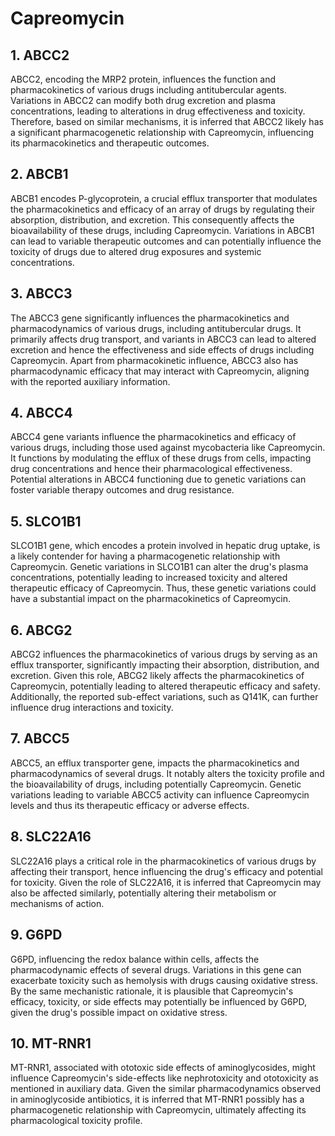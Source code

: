 # Capreomycin

## 1. ABCC2
ABCC2, encoding the MRP2 protein, influences the function and pharmacokinetics of various drugs including antitubercular agents. Variations in ABCC2 can modify both drug excretion and plasma concentrations, leading to alterations in drug effectiveness and toxicity. Therefore, based on similar mechanisms, it is inferred that ABCC2 likely has a significant pharmacogenetic relationship with Capreomycin, influencing its pharmacokinetics and therapeutic outcomes.

## 2. ABCB1
ABCB1 encodes P-glycoprotein, a crucial efflux transporter that modulates the pharmacokinetics and efficacy of an array of drugs by regulating their absorption, distribution, and excretion. This consequently affects the bioavailability of these drugs, including Capreomycin. Variations in ABCB1 can lead to variable therapeutic outcomes and can potentially influence the toxicity of drugs due to altered drug exposures and systemic concentrations.

## 3. ABCC3
The ABCC3 gene significantly influences the pharmacokinetics and pharmacodynamics of various drugs, including antitubercular drugs. It primarily affects drug transport, and variants in ABCC3 can lead to altered excretion and hence the effectiveness and side effects of drugs including Capreomycin. Apart from pharmacokinetic influence, ABCC3 also has pharmacodynamic efficacy that may interact with Capreomycin, aligning with the reported auxiliary information.

## 4. ABCC4
ABCC4 gene variants influence the pharmacokinetics and efficacy of various drugs, including those used against mycobacteria like Capreomycin. It functions by modulating the efflux of these drugs from cells, impacting drug concentrations and hence their pharmacological effectiveness. Potential alterations in ABCC4 functioning due to genetic variations can foster variable therapy outcomes and drug resistance.

## 5. SLCO1B1
SLCO1B1 gene, which encodes a protein involved in hepatic drug uptake, is a likely contender for having a pharmacogenetic relationship with Capreomycin. Genetic variations in SLCO1B1 can alter the drug's plasma concentrations, potentially leading to increased toxicity and altered therapeutic efficacy of Capreomycin. Thus, these genetic variations could have a substantial impact on the pharmacokinetics of Capreomycin.

## 6. ABCG2
ABCG2 influences the pharmacokinetics of various drugs by serving as an efflux transporter, significantly impacting their absorption, distribution, and excretion. Given this role, ABCG2 likely affects the pharmacokinetics of Capreomycin, potentially leading to altered therapeutic efficacy and safety. Additionally, the reported sub-effect variations, such as Q141K, can further influence drug interactions and toxicity.

## 7. ABCC5
ABCC5, an efflux transporter gene, impacts the pharmacokinetics and pharmacodynamics of several drugs. It notably alters the toxicity profile and the bioavailability of drugs, including potentially Capreomycin. Genetic variations leading to variable ABCC5 activity can influence Capreomycin levels and thus its therapeutic efficacy or adverse effects.

## 8. SLC22A16
SLC22A16 plays a critical role in the pharmacokinetics of various drugs by affecting their transport, hence influencing the drug's efficacy and potential for toxicity. Given the role of SLC22A16, it is inferred that Capreomycin may also be affected similarly, potentially altering their metabolism or mechanisms of action.

## 9. G6PD
G6PD, influencing the redox balance within cells, affects the pharmacodynamic effects of several drugs. Variations in this gene can exacerbate toxicity such as hemolysis with drugs causing oxidative stress. By the same mechanistic rationale, it is plausible that Capreomycin's efficacy, toxicity, or side effects may potentially be influenced by G6PD, given the drug's possible impact on oxidative stress.

## 10. MT-RNR1
MT-RNR1, associated with ototoxic side effects of aminoglycosides, might influence Capreomycin's side-effects like nephrotoxicity and ototoxicity as mentioned in auxiliary data. Given the similar pharmacodynamics observed in aminoglycoside antibiotics, it is inferred that MT-RNR1 possibly has a pharmacogenetic relationship with Capreomycin, ultimately affecting its pharmacological toxicity profile.

